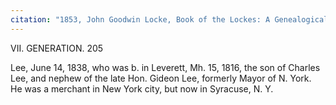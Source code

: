 ```yaml
---
citation: "1853, John Goodwin Locke, Book of the Lockes: A Genealogical and Historical Record of the Descendants of William Locke, of Woburn., James Munroe and Company, Boston MA, p205."
---
```

VII. GENERATION. 205 

Lee, June 14, 1838, who was b. in Leverett, Mh. 15, 1816, the son of Charles Lee, and nephew of the late Hon. Gideon Lee, formerly Mayor of N. York. He was a merchant in New York city, but now in Syracuse, N. Y.

